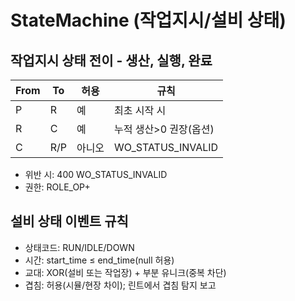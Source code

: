 # StateMachine (작업지시/설비 상태)

## 작업지시 상태 전이 - 생산, 실행, 완료
| From | To | 허용 | 규칙 |
|---|---|---|---|
| P | R | 예 | 최초 시작 시 |
| R | C | 예 | 누적 생산>0 권장(옵션) |
| C | R/P | 아니오 | WO_STATUS_INVALID |

- 위반 시: 400 WO_STATUS_INVALID
- 권한: ROLE_OP+

## 설비 상태 이벤트 규칙
- 상태코드: RUN/IDLE/DOWN
- 시간: start_time ≤ end_time(null 허용)
- 교대: XOR(설비 또는 작업장) + 부분 유니크(중복 차단)
- 겹침: 허용(시뮬/현장 차이); 린트에서 겹침 탐지 보고
